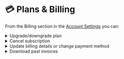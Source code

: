 # 💳 Plans & Billing

From the Billing section in the [Account Settings](https://app.neuraltext.com/account) you can:

<details>

<summary>Upgrade/downgrade plan</summary>

1. Visit your [Account Settings](https://app.neuraltext.com/account)
2. Go to **Billing** section
3. Under **Current Plans**, click **Update plan** button
4. Click on **Continue** button of the desired plan
5. You're done!

</details>

<details>

<summary>Cancel subscription</summary>

1. Visit your [Account Settings](https://app.neuraltext.com/account)
2. Go to **Billing** section
3. Under the **Current Plan** section, click on "Cancel Plan"

</details>

<details>

<summary>Update billing details or change payment method</summary>

1. Visit your [Account Settings](https://app.neuraltext.com/account)
2. Go to **Billing** section
3. Click on **Edit your Billing options**
4. Add a **New payment method**
5. After you’ve added new card details, click **add**.
6. You're done!

You can always come back and add or delete more payment methods, by following the same steps.

</details>

<details>

<summary>Download past invoices</summary>

1. Visit your [Account Settings](https://app.neuraltext.com/account)
2. Go to **Billing** section
3. Click on the invoice you want to download

</details>
